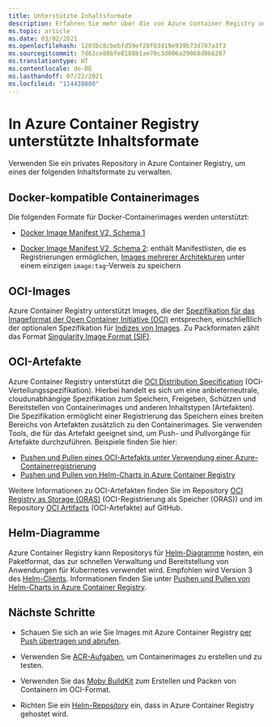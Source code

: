 ```yaml
---
title: Unterstützte Inhaltsformate
description: Erfahren Sie mehr über die von Azure Container Registry unterstützten Inhaltsformate, einschließlich Docker-kompatibler Containerimages, Helm-Diagramme, OCI-Images und OCI-Artefakte.
ms.topic: article
ms.date: 03/02/2021
ms.openlocfilehash: 1203bc8cbebfd59ef28f03d19e939b73d707a3f3
ms.sourcegitcommit: 7d63ce88bfe8188b1ae70c3d006a29068d066287
ms.translationtype: HT
ms.contentlocale: de-DE
ms.lasthandoff: 07/22/2021
ms.locfileid: "114438880"
---
```

# <a name="content-formats-supported-in-azure-container-registry"></a>In Azure Container Registry unterstützte Inhaltsformate

Verwenden Sie ein privates Repository in Azure Container Registry, um eines der folgenden Inhaltsformate zu verwalten. 

## <a name="docker-compatible-container-images"></a>Docker-kompatible Containerimages

Die folgenden Formate für Docker-Containerimages werden unterstützt:

* [Docker Image Manifest V2, Schema 1](https://docs.docker.com/registry/spec/manifest-v2-1/)

* [Docker Image Manifest V2, Schema 2](https://docs.docker.com/registry/spec/manifest-v2-2/): enthält Manifestlisten, die es Registrierungen ermöglichen, [Images mehrerer Architekturen](push-multi-architecture-images.md) unter einem einzigen `image:tag`-Verweis zu speichern

## <a name="oci-images"></a>OCI-Images

Azure Container Registry unterstützt Images, die der [Spezifikation für das Imageformat der Open Container Initiative (OCI)](https://github.com/opencontainers/image-spec/blob/master/spec.md) entsprechen, einschließlich der optionalen Spezifikation für [Indizes von Images](https://github.com/opencontainers/image-spec/blob/master/image-index.md). Zu Packformaten zählt das Format [Singularity Image Format (SIF)](https://github.com/sylabs/sif).

## <a name="oci-artifacts"></a>OCI-Artefakte

Azure Container Registry unterstützt die [OCI Distribution Specification](https://github.com/opencontainers/distribution-spec) (OCI-Verteilungsspezifikation). Hierbei handelt es sich um eine anbieterneutrale, cloudunabhängige Spezifikation zum Speichern, Freigeben, Schützen und Bereitstellen von Containerimages und anderen Inhaltstypen (Artefakten). Die Spezifikation ermöglicht einer Registrierung das Speichern eines breiten Bereichs von Artefakten zusätzlich zu den Containerimages. Sie verwenden Tools, die für das Artefakt geeignet sind, um Push- und Pullvorgänge für Artefakte durchzuführen. Beispiele finden Sie hier:

* [Pushen und Pullen eines OCI-Artefakts unter Verwendung einer Azure-Containerregistrierung](container-registry-oci-artifacts.md)
* [Pushen und Pullen von Helm-Charts in Azure Container Registry](container-registry-helm-repos.md)

Weitere Informationen zu OCI-Artefakten finden Sie im Repository [OCI Registry as Storage (ORAS)](https://github.com/deislabs/oras) (OCI-Registrierung als Speicher (ORAS)) und im Repository [OCI Artifacts](https://github.com/opencontainers/artifacts) (OCI-Artefakte) auf GitHub.

## <a name="helm-charts"></a>Helm-Diagramme

Azure Container Registry kann Repositorys für [Helm-Diagramme](https://helm.sh/) hosten, ein Paketformat, das zur schnellen Verwaltung und Bereitstellung von Anwendungen für Kubernetes verwendet wird. Empfohlen wird Version 3 des [Helm-Clients](https://docs.helm.sh/using_helm/#installing-helm). Informationen finden Sie unter [Pushen und Pullen von Helm-Charts in Azure Container Registry](container-registry-helm-repos.md).

## <a name="next-steps"></a>Nächste Schritte

* Schauen Sie sich an wie Sie Images mit Azure Container Registry [per Push übertragen und abrufen](container-registry-get-started-docker-cli.md).

* Verwenden Sie [ACR-Aufgaben](container-registry-tasks-overview.md), um Containerimages zu erstellen und zu testen. 

* Verwenden Sie das [Moby BuildKit](https://github.com/moby/buildkit) zum Erstellen und Packen von Containern im OCI-Format.

* Richten Sie ein [Helm-Repository](container-registry-helm-repos.md) ein, dass in Azure Container Registry gehostet wird. 


